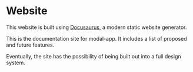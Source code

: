 # Website

This website is built using [Docusaurus](https://docusaurus.io/), a modern static website generator.

This is the documentation site for modal-app.
It includes a list of proposed and future features.

Eventually, the site has the possibility of being built out into a full design system.
